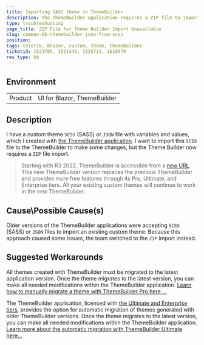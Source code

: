 ```yaml
---
title: Importing SASS theme in ThemeBuilder
description: The ThemeBuilder application requires a ZIP file to import a theme. Here is how to create it if you don't have it.
type: troubleshooting
page_title: ZIP File for Theme Builder Import Unavailable
slug: common-kb-themebuilder-json-from-scss
position: 
tags: telerik, blazor, custom, theme, themebuilder
ticketid: 1523785, 1521445, 1525713, 1618579
res_type: kb
---
```


## Environment
<table>
	<tbody>
		<tr>
			<td>Product</td>
			<td>UI for Blazor, ThemeBuilder</td>
		</tr>
	</tbody>
</table>


## Description

I have a custom theme `SCSS` (SASS) or `JSON` file with variables and values, which I created with [the ThemeBuilder application](https://themebuilderapp.telerik.com). I want to import this `SCSS` file to the ThemeBuilder to make some changes, but the Theme Builder now requires a `ZIP` file import.

> Starting with R3 2022, ThemeBuilder is accessible from a [new URL](https://themebuilderapp.telerik.com). This new ThemeBuilder version replaces the previous ThemeBuilder and provides more free features through its Pro, Ultimate, and Enterprise tiers. All your existing custom themes will continue to work in the new ThemeBuilder.  

## Cause\Possible Cause(s)

Older versions of the ThemeBuilder applications were accepting `SCSS` (SASS) or `JSON` files to import an existing custom theme. Because this approach caused some issues, the team switched to the `ZIP` import instead.

## Suggested Workarounds

All themes created with ThemeBuilder must be migrated to the latest application version. Once the theme migrates to the latest version, you can make all needed modifications within the ThemeBuilder application. [Learn how to manually migrate a theme with ThemeBuilder Pro here ...](https://docs.telerik.com/themebuilder/web-app/migrating-projects)

The ThemeBuilder application, licensed with [the Ultimate and Enterprise tiers](https://www.telerik.com/themebuilder/pricing), provides the option for automatic migration of themes generated with older ThemeBuilder versions. Once the theme migrates to the latest version, you can make all needed modifications within the ThemeBuilder application. [Learn more about the automatic migration with ThemeBuilder Ultimate here...](https://docs.telerik.com/themebuilder/web-app/automatic-migrations)
